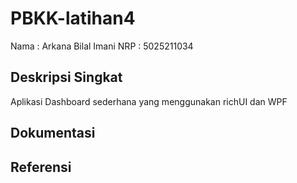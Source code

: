 # PBKK-latihan4

Nama : Arkana Bilal Imani
NRP  : 5025211034

## Deskripsi Singkat

Aplikasi Dashboard sederhana yang menggunakan richUI dan WPF

## Dokumentasi

## Referensi 

